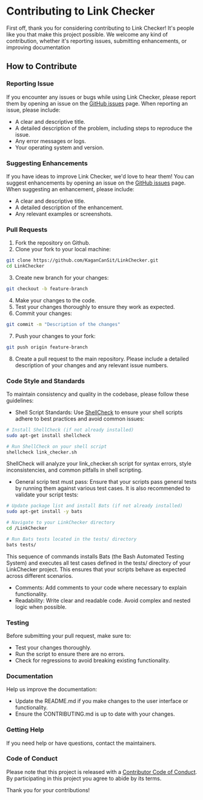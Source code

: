 # Contributing to Link Checker

First off, thank you for considering contributing to Link Checker! It's people like you that make this project possible. We welcome any kind of contribution, whether it's reporting issues, submitting enhancements, or improving documentation

## How to Contribute

### Reporting Issue

If you encounter any issues or bugs while using Link Checker, please report them by opening an issue on the [GitHub issues](https://github.com/KaganCanSit/LinkChecker/issues) page. When reporting an issue, please include:

- A clear and descriptive title.
- A detailed description of the problem, including steps to reproduce the issue.
- Any error messages or logs.
- Your operating system and version.

### Suggesting Enhancements

If you have ideas to improve Link Checker, we'd love to hear them! You can suggest enhancements by opening an issue on the [GitHub issues](https://github.com/KaganCanSit/LinkChecker/issues) page. When suggesting an enhancement, please include:

- A clear and descriptive title.
- A detailed description of the enhancement.
- Any relevant examples or screenshots.

### Pull Requests

1. Fork the repository on Github.
2. Clone your fork to your local machine:
``` bash
git clone https://github.com/KaganCanSit/LinkChecker.git
cd LinkChecker
```
3. Create new branch for your changes:
``` bash
git checkout -b feature-branch
```
4. Make your changes to the code.
5. Test your changes thoroughly to ensure they work as expected.
6. Commit your changes:
``` bash
git commit -m "Description of the changes"
```
7. Push your changes to your fork:
``` bash
git push origin feature-branch
```
8. Create a pull request to the main repository. Please include a detailed description of your changes and any relevant issue numbers.

### Code Style and Standards

To maintain consistency and quality in the codebase, please follow these guidelines:

- Shell Script Standards: Use [ShellCheck](https://www.shellcheck.net/) to ensure your shell scripts adhere to best practices and avoid common issues:

``` bash
# Install ShellCheck (if not already installed)
sudo apt-get install shellcheck

# Run ShellCheck on your shell script
shellcheck link_checker.sh
```
ShellCheck will analyze your link_checker.sh script for syntax errors, style inconsistencies, and common pitfalls in shell scripting.

- General scrip test must pass: Ensure that your scripts pass general tests by running them against various test cases. It is also recommended to validate your script tests:
``` bash
# Update package list and install Bats (if not already installed)
sudo apt-get install -y bats

# Navigate to your LinkChecker directory
cd /LinkChecker

# Run Bats tests located in the tests/ directory
bats tests/
```
This sequence of commands installs Bats (the Bash Automated Testing System) and executes all test cases defined in the tests/ directory of your LinkChecker project. This ensures that your scripts behave as expected across different scenarios.

- Comments: Add comments to your code where necessary to explain functionality.
- Readability: Write clear and readable code. Avoid complex and nested logic when possible.

### Testing
Before submitting your pull request, make sure to:

- Test your changes thoroughly.
- Run the script to ensure there are no errors.
- Check for regressions to avoid breaking existing functionality.

### Documentation
Help us improve the documentation:

- Update the README.md if you make changes to the user interface or functionality.
- Ensure the CONTRIBUTING.md is up to date with your changes.

### Getting Help
If you need help or have questions, contact the maintainers.

### Code of Conduct
Please note that this project is released with a [Contributor Code of Conduct](/CODE_OF_CONDUCT.md). By participating in this project you agree to abide by its terms.

Thank you for your contributions!